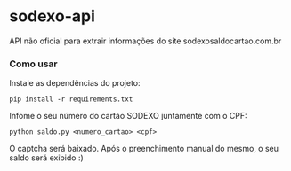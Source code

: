 sodexo-api
==========

API não oficial para extrair informações do site sodexosaldocartao.com.br

### Como usar

Instale as dependências do projeto:

    pip install -r requirements.txt

Infome o seu número do cartão SODEXO juntamente com o CPF:

    python saldo.py <numero_cartao> <cpf>

O captcha será baixado. Após o preenchimento manual do mesmo, o seu saldo será exibido :)